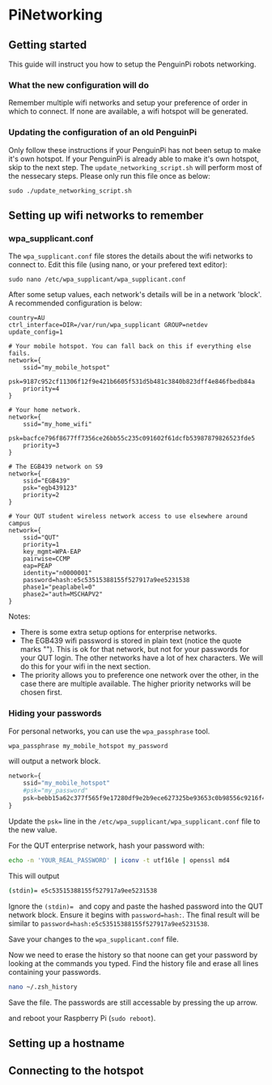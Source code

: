 # PiNetworking

## Getting started
This guide will instruct you how to setup the PenguinPi robots networking.

### What the new configuration will do
Remember multiple wifi networks and setup your preference of order in which to connect.
If none are available, a wifi hotspot will be generated.

### Updating the configuration of an old PenguinPi
Only follow these instructions if your PenguinPi has not been setup to make it's own hotspot.
If your PenguinPi is already able to make it's own hotspot, skip to the next step.
The `update_networking_script.sh` will perform most of the nessecary steps. Please only run this file once as below:
```
sudo ./update_networking_script.sh
```

## Setting up wifi networks to remember

### wpa_supplicant.conf
The `wpa_supplicant.conf` file stores the details about the wifi networks to connect to.
Edit this file (using nano, or your prefered text editor):
```shell
sudo nano /etc/wpa_supplicant/wpa_supplicant.conf
```

After some setup values, each network's details will be in a network 'block'. A recommended configuration is below:
```shell
country=AU
ctrl_interface=DIR=/var/run/wpa_supplicant GROUP=netdev
update_config=1

# Your mobile hotspot. You can fall back on this if everything else fails.
network={
	ssid="my_mobile_hotspot"
	psk=9187c952cf11306f12f9e421b6605f531d5b481c3840b823dff4e846fbedb84a
    priority=4
}

# Your home network.
network={
	ssid="my_home_wifi"
	psk=bacfce796f8677ff7356ce26bb55c235c091602f61dcfb53987879826523fde5
    priority=3
}

# The EGB439 network on S9
network={
	ssid="EGB439"
	psk="egb439123"
    priority=2
}

# Your QUT student wireless network access to use elsewhere around campus
network={
	ssid="QUT"
	priority=1
	key_mgmt=WPA-EAP
	pairwise=CCMP
	eap=PEAP
	identity="n0000001"
	password=hash:e5c53515388155f527917a9ee5231538
	phase1="peaplabel=0"
	phase2="auth=MSCHAPV2"
}
```
Notes:
* There is some extra setup options for enterprise networks.
* The EGB439 wifi password is stored in plain text (notice the quote marks ""). This is ok for that network, but not for your passwords for your QUT login. The other networks have a lot of hex characters. We will do this for your wifi in the next section.
* The priority allows you to preference one network over the other, in the case there are multiple available. The higher priority networks will be chosen first.


### Hiding your passwords
For personal networks, you can use the `wpa_passphrase` tool.
```shell
wpa_passphrase my_mobile_hotspot my_password
```
will output a network block.
```python
network={
	ssid="my_mobile_hotspot"
	#psk="my_password"
	psk=bebb15a62c377f565f9e17280df9e2b9ece627325be93653c0b98556c9216f49
}
```
 Update the `psk=` line in the `/etc/wpa_supplicant/wpa_supplicant.conf` file to the new value.

 For the QUT enterprise network, hash your password with:
 ```bash
echo -n 'YOUR_REAL_PASSWORD' | iconv -t utf16le | openssl md4
 ```

This will output 
```bash
(stdin)= e5c53515388155f527917a9ee5231538
```

Ignore the `(stdin)= ` and copy and paste the hashed password into the QUT network block. Ensure it begins with `password=hash:`. The final result will be similar to `password=hash:e5c53515388155f527917a9ee5231538`.

Save your changes to the `wpa_supplicant.conf` file.

Now we need to erase the history so that noone can get your password by looking at the commands you typed.
Find the history file and erase all lines containing your passwords.
```bash
nano ~/.zsh_history
```
Save the file. The passwords are still accessable by pressing the up arrow.

and reboot your Raspberry Pi (`sudo reboot`).

## Setting up a hostname

## Connecting to the hotspot

